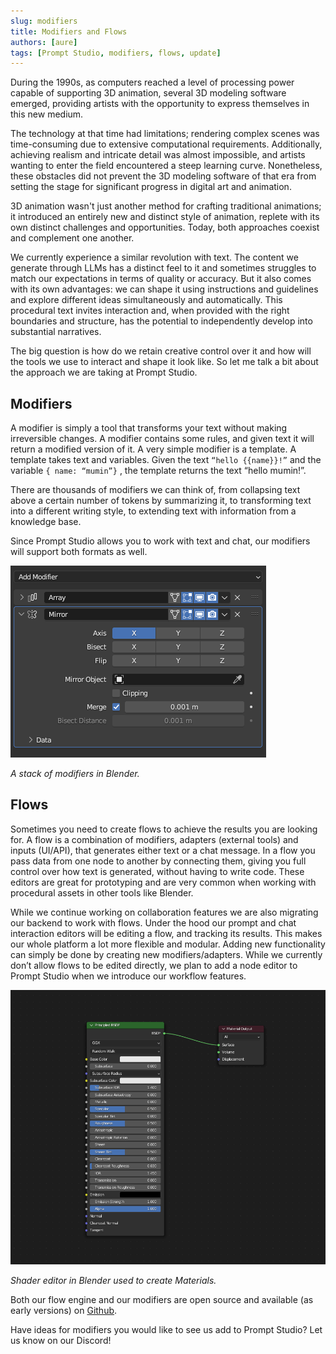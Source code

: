 ```yaml
---
slug: modifiers
title: Modifiers and Flows
authors: [aure]
tags: [Prompt Studio, modifiers, flows, update]
---
```


During the 1990s, as computers reached a level of processing power capable of supporting 3D animation, several 3D modeling software emerged, providing artists with the opportunity to express themselves in this new medium.

The technology at that time had limitations; rendering complex scenes was time-consuming due to extensive computational requirements. Additionally, achieving realism and intricate detail was almost impossible, and artists wanting to enter the field encountered a steep learning curve. Nonetheless, these obstacles did not prevent the 3D modeling software of that era from setting the stage for significant progress in digital art and animation.

3D animation wasn't just another method for crafting traditional animations; it introduced an entirely new and distinct style of animation, replete with its own distinct challenges and opportunities. Today, both approaches coexist and complement one another.

We currently experience a similar revolution with text. The content we generate through LLMs has a distinct feel to it and sometimes struggles to match our expectations in terms of quality or accuracy. But it also comes with its own advantages: we can shape it using instructions and guidelines and explore different ideas simultaneously and automatically. This procedural text invites interaction and, when provided with the right boundaries and structure, has the potential to independently develop into substantial narratives.

The big question is how do we retain creative control over it and how will the tools we use to interact and shape it look like. So let me talk a bit about the approach we are taking at Prompt Studio.

## Modifiers

A modifier is simply a tool that transforms your text without making irreversible changes. A modifier contains some rules, and given text it will return a modified version of it. A very simple modifier is a template. A template takes text and variables. Given the text `“hello {{name}}!”` and the variable `{ name: “mumin”}` , the template returns the text “hello mumin!”.

There are thousands of modifiers we can think of, from collapsing text above a certain number of tokens by summarizing it, to transforming text into a different writing style, to extending text with information from a knowledge base.

Since Prompt Studio allows you to work with text and chat, our modifiers will support both formats as well.

![modifiers_blender](./modifiers_blender.png)

_A stack of modifiers in Blender._

## Flows

Sometimes you need to create flows to achieve the results you are looking for. A flow is a combination of modifiers, adapters (external tools) and inputs (UI/API), that generates either text or a chat message. In a flow you pass data from one node to another by connecting them, giving you full control over how text is generated, without having to write code. These editors are great for prototyping and are very common when working with procedural assets in other tools like Blender.

While we continue working on collaboration features we are also migrating our backend to work with flows. Under the hood our prompt and chat interaction editors will be editing a flow, and tracking its results. This makes our whole platform a lot more flexible and modular. Adding new functionality can simply be done by creating new modifiers/adapters. While we currently don’t allow flows to be edited directly, we plan to add a node editor to Prompt Studio when we introduce our workflow features.

![nodes_blender](./nodes_blender.png)

_Shader editor in Blender used to create Materials._

Both our flow engine and our modifiers are open source and available (as early versions) on [Github](https://github.com/pufflyai/prompt-studio-core).

Have ideas for modifiers you would like to see us add to Prompt Studio? Let us know on our Discord!
